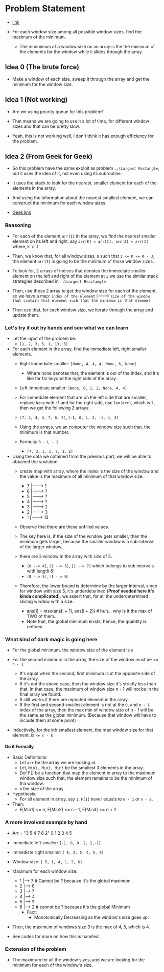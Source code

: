 # Problem Statement

* [link](https://www.hackerrank.com/challenges/min-max-riddle/problem?h_l=interview&playlist_slugs%5B%5D=interview-preparation-kit&playlist_slugs%5B%5D=stacks-queues)

* For each window size among all possible window sizes, find the maximum of the minimum.
  * The mminimum of a window size on an array is the the minimum of the elements for the window while it slides
  through the array.

## Idea 0 (The brute force)

* Make a window of each size, sweep it through the array and get the minimum for the window size.

## Idea 1 (Not working)

* Are we using priority queue for this problem?

* That means we are going to use it a lot of time, for different window sizes and that can be pretty slow.

* Yeah, this is not working well, I don't think it has enough efficiency for the problem.

## Idea 2 (From Geek for Geek)

* So this problem have the same exploit as problem `..\Largest Rectangle`, but it uses the idea of it, not even
using its subroutine.

* It uses the stack to look for the nearest, smaller element for each of the elements in the array.

* And using the information about the nearest smallest element, we can construct the minimum for each window sizes.

* [Geek link](https://www.geeksforgeeks.org/find-the-maximum-of-minimums-for-every-window-size-in-a-given-array/)

### Reasoning

* For each of the element `arr[I]` in the array, we find the nearest smaller element on its left and right, say
`arr[K] < arr[I], arr[J] < arr[I]` where, `K > J`

* Then, we know that, for all window sizes, s such that `1 <= K <= K - J`, the element `arr[I]` is going to be the
minimum of those window sizes.

* To look for, 2 arrays of indices that denotes the immediate smaller element on the left and right of the element
at `I` we use the similar stack strategies described in `..\Largest Reactangle`


* Then, use those 2 array to get the window size for each of the element, so we have a map:
`index of the element` |---> `size of the window that contain that element such that the minimum is that element`

* Then use that, for each window size, we iterate through the array and update them.

### Let's try it out by hands and see what we can learn

* Let the input of the problem be:
  * `[1, 2, 3, 5, 1, 13, 3]`
* For each element in the array, find the immediate left, right smaller elements.
  * Right immediate smaller: `[None, 4, 4, 4, None, 6, None]`
    * Where none denotes that, the element is out of the index, and it's like far far beyond the
    right side of the array.
  * Left immediate smaller: `[None, 0, 1, 2, None, 4, 4]`

  * For immediate element that are on the left side that are smaller, replace `None` with -1 and
  for the right side, use `len(arr)`, which is `7`, then we get the following 2 arrays:
  * `[7, 4, 4, 4, 7, 6, 7]`, `[-1, 0, 1, 2, -1, 4, 4]`
  * Using the arrays, we an computer the window size such that, the minimum is that number.
  * Formula: `R - L - 1`
    * `[7, 3, 3, 1, 7, 1, 2]`
* Using the data we obtained from the previous part, we will be able to obtained the soulution.
  * create map with array, where the index is the size of the window and the value is the maximum
  of all minimum of that window size.
    * 7 |---> 1
    * 6 |---> ?
    * 5 |---> ?
    * 4 |---> ?
    * 3 |---> 2
    * 2 |---> 3
    * 1 |---> 13

  * Observe that there are these unfilled values.
  * The key here is, if the size of the window gets smaller, then the minimum gets larger, because
  the smaller window is a sub-interval of the larger window.
  * there are 3 window in the array with size of 5.
    * `[0 --> 4]`, `[1 --> 5]`, `[2 --> 7]` which belongs to sub intervals with length 6:
    * `[0 --> 5]`, `[1 --> 6]`

  * Therefore, the lower bound is determine by the larger interval, since for window with size 5,
  it's underdeterined (**Proof needed here it's kinda complicated**), we assert that, for all the
  underdetermined sliding window with a size:

    * ans[i] = max(ans[i + 1], ans[i + 2])  # huh... why is it the max of TWO of them...
    * Note that, the global minimum eixsts, hence, the quantity is defined.

### What kind of dark magic is going here

* For the global minimum, the window size of the element is `n`

* For the second minimum in the array, the size of the window must be <= `n - 1`
  * It's equal when the second, first minimum is at the opposite side of the array.
  * If it's not the above case, then the window size it's strictly less than that. In that case, the maximum of
  window size n - 1 will not be in the final array we found.
  * It still works if there are repeated element in the array.
  * If the first and second smallest element is not at the `0`, and `n - 1` index of the array, then the max min of
  window size of n - 1 will be the same as the global minimum. (Because that window will have to include them at some
  point)
* Inductively, for the `k`th smallest element, the max window size for that element, is `<= n - k`

#### Do it Formally

* Basic Definitions:
  * Let `arr` be the array we are looking at.
  * Let, `Min1, Min2, Min3` be the smallest 3 elements in the array.
  * Def F[] be a function that map the element in array to the maximum window size such that, the element remains to be
  the minimum of tha window.
  * `n` the size of the array.
* Hypothesis:
  * For all element in array, say `I`, `F[I]` never equals to `n - 1` or `n - 2`.
* Then:
  * F[Min1] <= n, F[Min2] <= n - 1, F[Min3] <= n + 2
  

### A more involved example by hand

* Arr = "3 5 4 7 6 2"
         0 1 2 3 4 5
* Immediate left smaller:  `[-1, 0, 0, 2, 2,-1]`
* Immediate right smaller: `[ 5, 2, 5, 4, 5, 6]`
* Window size:             `[ 5, 1, 4, 1, 2, 6]`
* Maximum for each window size:
  * 1 |--> 7  # Cannot be ? because it's the global maximum
  * 2 |--> 6
  * 3 |--> ?
  * 4 |--> 4
  * 5 |--> 3
  * 6 |--> 2  # cannot be ? becaues it's the global Minimum
    * Fact:
      * Monotonically Decreasing as the window's size goes up.
* Then, the maximum of windows size 3 is the max of 4, 5, which is 4.

* See codes for more on how this is handled.

### Extension of the problem

* The maximum for all the window sizes, and we are looking for the minimum for each of the window's
size.
